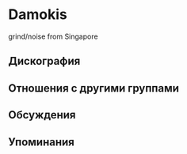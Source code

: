 # Damokis

grind/noise from Singapore

## Дискография


## Отношения с другими группами


## Обсуждения


## Упоминания

